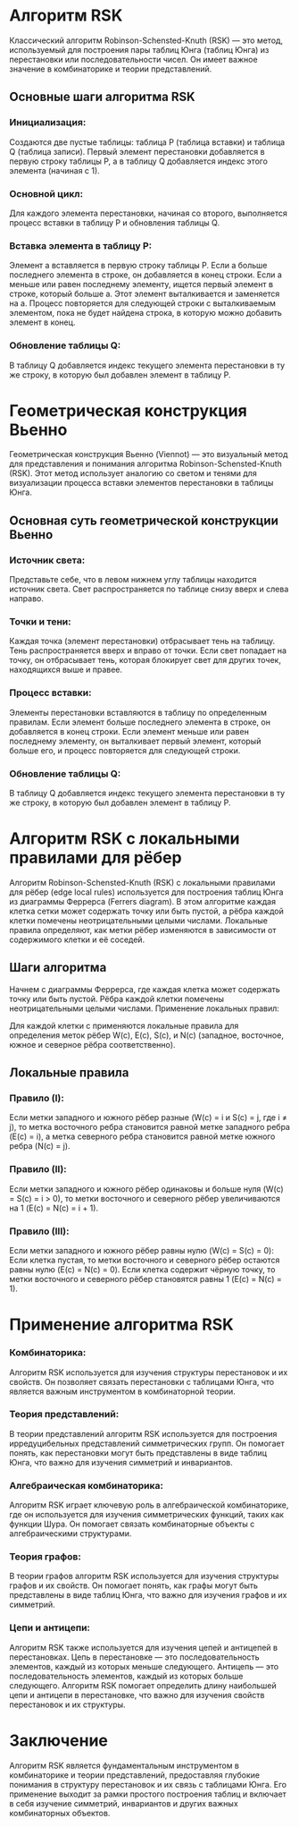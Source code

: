 # Алгоритм RSK

Классический алгоритм Robinson-Schensted-Knuth (RSK) — это метод, используемый для построения пары таблиц Юнга (таблиц Юнга) из перестановки или последовательности чисел. Он имеет важное значение в комбинаторике и теории представлений.

## Основные шаги алгоритма RSK
### Инициализация:

Создаются две пустые таблицы: таблица P (таблица вставки) и таблица Q (таблица записи).
Первый элемент перестановки добавляется в первую строку таблицы P, а в таблицу Q добавляется индекс этого элемента (начиная с 1).
### Основной цикл:

Для каждого элемента перестановки, начиная со второго, выполняется процесс вставки в таблицу P и обновления таблицы Q.
### Вставка элемента в таблицу P:

Элемент a вставляется в первую строку таблицы P.
Если a больше последнего элемента в строке, он добавляется в конец строки.
Если a меньше или равен последнему элементу, ищется первый элемент в строке, который больше a. Этот элемент выталкивается и заменяется на a.
Процесс повторяется для следующей строки с выталкиваемым элементом, пока не будет найдена строка, в которую можно добавить элемент в конец.
### Обновление таблицы Q:

В таблицу Q добавляется индекс текущего элемента перестановки в ту же строку, в которую был добавлен элемент в таблицу P.



# Геометрическая конструкция Вьенно
Геометрическая конструкция Вьенно (Viennot) — это визуальный метод для представления и понимания алгоритма Robinson-Schensted-Knuth (RSK). Этот метод использует аналогию со светом и тенями для визуализации процесса вставки элементов перестановки в таблицы Юнга.

## Основная суть геометрической конструкции Вьенно

### Источник света:

Представьте себе, что в левом нижнем углу таблицы находится источник света. Свет распространяется по таблице снизу вверх и слева направо.

### Точки и тени:

Каждая точка (элемент перестановки) отбрасывает тень на таблицу. Тень распространяется вверх и вправо от точки.
Если свет попадает на точку, он отбрасывает тень, которая блокирует свет для других точек, находящихся выше и правее.

### Процесс вставки:

Элементы перестановки вставляются в таблицу по определенным правилам. Если элемент больше последнего элемента в строке, он добавляется в конец строки.
Если элемент меньше или равен последнему элементу, он выталкивает первый элемент, который больше его, и процесс повторяется для следующей строки.

### Обновление таблицы Q:

В таблицу Q добавляется индекс текущего элемента перестановки в ту же строку, в которую был добавлен элемент в таблицу P.

# Алгоритм RSK с локальными правилами для рёбер

Алгоритм Robinson-Schensted-Knuth (RSK) с локальными правилами для рёбер (edge local rules) используется для построения таблиц Юнга из диаграммы Феррерса (Ferrers diagram). В этом алгоритме каждая клетка сетки может содержать точку или быть пустой, а рёбра каждой клетки помечены неотрицательными целыми числами. Локальные правила определяют, как метки рёбер изменяются в зависимости от содержимого клетки и её соседей.

## Шаги алгоритма

Начнем с диаграммы Феррерса, где каждая клетка может содержать точку или быть пустой. Рёбра каждой клетки помечены неотрицательными целыми числами.
Применение локальных правил:

Для каждой клетки c применяются локальные правила для определения меток рёбер W(c), E(c), S(c), и N(c) (западное, восточное, южное и северное рёбра соответственно).

## Локальные правила

### Правило (I):

Если метки западного и южного рёбер разные (W(c) = i и S(c) = j, где i ≠ j), то метка восточного ребра становится равной метке западного ребра (E(c) = i), а метка северного ребра становится равной метке южного ребра (N(c) = j).

### Правило (II):

Если метки западного и южного рёбер одинаковы и больше нуля (W(c) = S(c) = i > 0), то метки восточного и северного рёбер увеличиваются на 1 (E(c) = N(c) = i + 1).

### Правило (III):

Если метки западного и южного рёбер равны нулю (W(c) = S(c) = 0):
Если клетка пустая, то метки восточного и северного рёбер остаются равны нулю (E(c) = N(c) = 0).
Если клетка содержит чёрную точку, то метки восточного и северного рёбер становятся равны 1 (E(c) = N(c) = 1).

# Применение алгоритма RSK

### Комбинаторика:
Алгоритм RSK используется для изучения структуры перестановок и их свойств. Он позволяет связать перестановки с таблицами Юнга, что является важным инструментом в комбинаторной теории.

### Теория представлений:
В теории представлений алгоритм RSK используется для построения ирредуцибельных представлений симметрических групп. Он помогает понять, как перестановки могут быть представлены в виде таблиц Юнга, что важно для изучения симметрий и инвариантов.

### Алгебраическая комбинаторика:
Алгоритм RSK играет ключевую роль в алгебраической комбинаторике, где он используется для изучения симметрических функций, таких как функции Шура. Он помогает связать комбинаторные объекты с алгебраическими структурами.

### Теория графов:
В теории графов алгоритм RSK используется для изучения структуры графов и их свойств. Он помогает понять, как графы могут быть представлены в виде таблиц Юнга, что важно для изучения графов и их симметрий.

### Цепи и антицепи:
Алгоритм RSK также используется для изучения цепей и антицепей в перестановках. Цепь в перестановке — это последовательность элементов, каждый из которых меньше следующего. Антицепь — это последовательность элементов, каждый из которых больше следующего. Алгоритм RSK помогает определить длину наибольшей цепи и антицепи в перестановке, что важно для изучения свойств перестановок и их структуры.

# Заключение
Алгоритм RSK является фундаментальным инструментом в комбинаторике и теории представлений, предоставляя глубокие понимания в структуру перестановок и их связь с таблицами Юнга. Его применение выходит за рамки простого построения таблиц и включает в себя изучение симметрий, инвариантов и других важных комбинаторных объектов.
